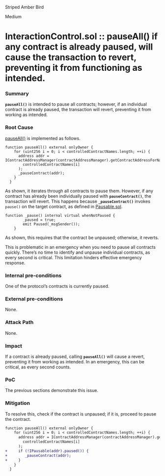 Striped Amber Bird

Medium

# InteractionControl.sol :: pauseAll() if any contract is already paused, will cause the transaction to revert, preventing it from functioning as intended.

### Summary

**`pauseAll()`** is intended to pause all contracts; however, if an individual contract is already paused, the transaction will revert, preventing it from working as intended.

### Root Cause

[pauseAll()](https://github.com/sherlock-audit/2024-10-ethos-network/blob/db37b9dc2b792e245eb683d8a956bcb7ef2f1a27/ethos/packages/contracts/contracts/utils/InteractionControl.sol#L74-L81) is implemented as follows.
```Solidity
function pauseAll() external onlyOwner {
    for (uint256 i = 0; i < controlledContractNames.length; ++i) {
      address addr = IContractAddressManager(contractAddressManager).getContractAddressForName(
        controlledContractNames[i]
      );
      _pauseContract(addr);
    }
  }
```
As shown, it iterates through all contracts to pause them. However, if any contract has already been individually paused with **`pauseContract()`**, the transaction will revert. This happens because **`_pauseContract()`** invokes `pause()` on the target contract, as defined in [Pausable.sol](https://github.com/OpenZeppelin/openzeppelin-contracts/blob/master/contracts/utils/Pausable.sol).
```Solidity
function _pause() internal virtual whenNotPaused {
        _paused = true;
        emit Paused(_msgSender());
    }
```
As shown, this requires that the contract be unpaused; otherwise, it reverts.

This is problematic in an emergency when you need to pause all contracts quickly. There’s no time to identify and unpause individual contracts, as every second is critical. This limitation hinders effective emergency response.

### Internal pre-conditions

One of the protocol’s contracts is currently paused.

### External pre-conditions

None.

### Attack Path

None.

### Impact

If a contract is already paused, calling **`pauseAll()`** will cause a revert, preventing it from working as intended. In an emergency, this can be critical, as every second counts.

### PoC

The previous sections demonstrate this issue.

### Mitigation

To resolve this, check if the contract is unpaused; if it is, proceed to pause the contract.
```diff
function pauseAll() external onlyOwner {
    for (uint256 i = 0; i < controlledContractNames.length; ++i) {
      address addr = IContractAddressManager(contractAddressManager).getContractAddressForName(
        controlledContractNames[i]
      );
+     if (!IPausable(addr).paused()) {
+        _pauseContract(addr);
+     }
    }
  }
```